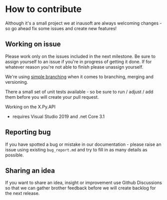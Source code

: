 # How to contribute
Although it's a small project we at inausoft are always welcoming changes - so go ahead fix some issues and create new features!

## Working on issue
Please work only on the issues included in the next milestone. Be sure to assign yourself to an issue if you're in progress of getting it done. If for whatever reason you're not able to finish please unassign yourself.

We're using [simple branching](http://inausoft.com/blog/simple-branching) when it comes to branching, merging and versioning.

There a small set of unit tests available - so be sure to run / adjust / add them before you will create your pull request.

Working on the X.Py.API
- requires Visual Studio 2019 and .net Core 3.1

## Reporting bug
If you have spotted a bug or mistake in our documentation - please raise an issue using existing `bug_report.md` and try to fill in as many details as possible.

## Sharing an idea
If you want to share an idea, insight or improvement use Github Discussions so that we can gather brother feedback before we will create backlog 
for the next release.
